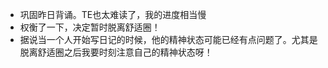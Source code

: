 - 巩固昨日背诵。TE也太难读了，我的进度相当慢
- 权衡了一下，决定暂时脱离舒适圈！
- 据说当一个人开始写日记的时候，他的精神状态可能已经有点问题了。尤其是脱离舒适圈之后我要时刻注意自己的精神状态呀！